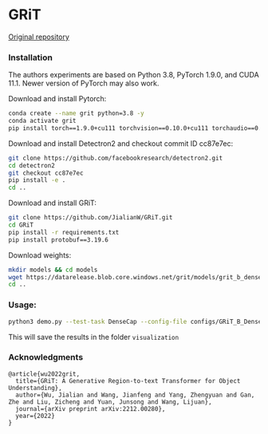 # GRiT

[Original repository](https://github.com/JialianW/GRiT)

### Installation

The authors experiments are based on Python 3.8, PyTorch 1.9.0, and CUDA 11.1. 
Newer version of PyTorch may also work.

Download and install Pytorch:

```bash
conda create --name grit python=3.8 -y
conda activate grit
pip install torch==1.9.0+cu111 torchvision==0.10.0+cu111 torchaudio==0.9.0 -f https://download.pytorch.org/whl/torch_stable.html
```

Download and install Detectron2 and checkout commit ID cc87e7ec:

```bash
git clone https://github.com/facebookresearch/detectron2.git
cd detectron2
git checkout cc87e7ec
pip install -e .
cd ..
```


Download and install GRiT:

```bash
git clone https://github.com/JialianW/GRiT.git
cd GRiT
pip install -r requirements.txt
pip install protobuf==3.19.6
```

Download weights:

```bash
mkdir models && cd models
wget https://datarelease.blob.core.windows.net/grit/models/grit_b_densecap_objectdet.pth
cd ..
```

### Usage:

```bash
python3 demo.py --test-task DenseCap --config-file configs/GRiT_B_DenseCap.yaml --input ../../images --output visualization --opts MODEL.WEIGHTS models/grit_b_densecap_objectdet.pth
```

This will save the results in the folder ```visualization```

### Acknowledgments 

```
@article{wu2022grit,
  title={GRiT: A Generative Region-to-text Transformer for Object Understanding},
  author={Wu, Jialian and Wang, Jianfeng and Yang, Zhengyuan and Gan, Zhe and Liu, Zicheng and Yuan, Junsong and Wang, Lijuan},
  journal={arXiv preprint arXiv:2212.00280},
  year={2022}
}
```